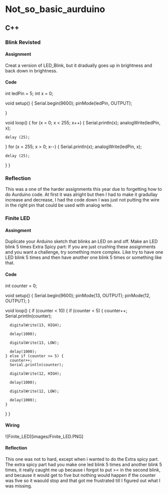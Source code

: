 # Not_so_basic_aurduino
## C++
### Blink Revisted
#### Assignment
Creat a version of LED_Blink, but it dradually goes up in brightness and back down in brightness.
#### Code
int ledPin = 5;
int x = 0;

void setup() {
  Serial.begin(9600);
  pinMode(ledPin, OUTPUT);

}

void loop() {
  for (x = 0; x < 255; x++) {
  Serial.println(x);
    analogWrite(ledPin, x);

    delay (25);
  }
  for (x = 255; x > 0; x--) {
  Serial.println(x);
    analogWrite(ledPin, x);

    delay (25);
}
}
### Reflection 
This was a one of the harder assignments this year due to forgetting how to do Aurduino code. At first it was alright but then I had to make it gradullay increase and decrease, I had the code down I was just not putting the wire in the right pin that could be used with analog write.

### Finite LED
#### Assingment
Duplicate your Arduino sketch that blinks an LED on and off.
Make an LED blink 5 times
Extra Spicy part: If you are just crushing these assignments and you want a challenge, try something more complex.  Like try to have one LED blink 5 times and then have another one blink 5 times or something like that.
#### Code
int counter = 0;

void setup() {
  Serial.begin(9600);
  pinMode(13, OUTPUT);
  pinMode(12, OUTPUT);
}

void loop() {
  if (counter < 10) {
    if (counter < 5) {
      counter++;
      Serial.println(counter);

      digitalWrite(13, HIGH);

      delay(1000);

      digitalWrite(13, LOW);

      delay(1000);
    } else if (counter >= 5) {
      counter++;
      Serial.println(counter);

      digitalWrite(12, HIGH);

      delay(1000);

      digitalWrite(12, LOW);

      delay(1000);
    }
  }
}
#### Wiring
!(Finite_LED)[images/Finite_LED.PNG]
#### Reflection
This one was not to hard, except when i wanted to do the Extra spicy part. The extra spicy part had you make one led blink 5 times and another blink 5 times, it really caught me up because i forgot to put >= in the second blink, and because it would get to five but nothing would happen if the counter was five so it waould stop and that got me frustrated till I figured out what I was missing.
